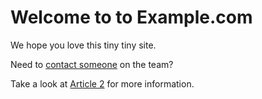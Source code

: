# Welcome to to Example.com

We hope you love this tiny tiny site.

Need to [contact someone](contact.md) on the team?

Take a look at [Article 2](/chapter2.md) for more information.
